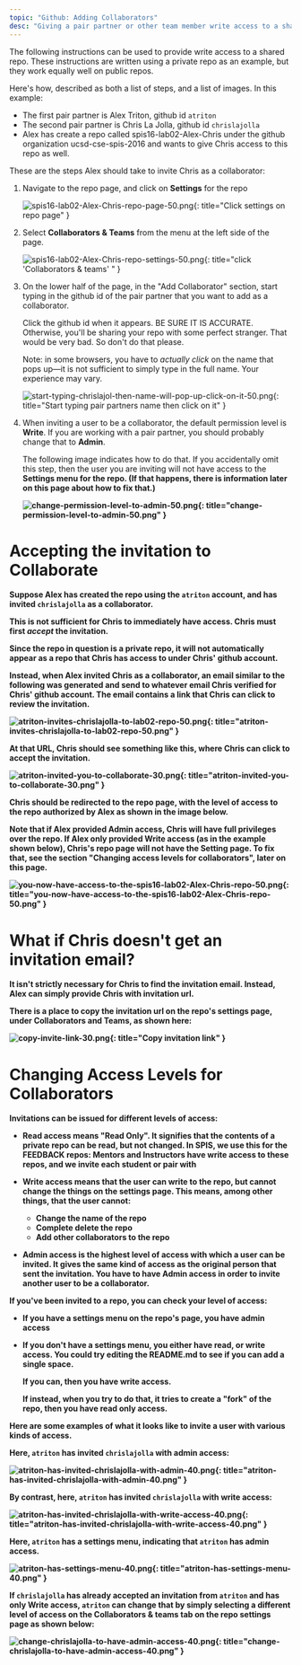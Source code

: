 ```yaml
---
topic: "Github: Adding Collaborators"
desc: "Giving a pair partner or other team member write access to a shared repo"
---
```


The following instructions can be used to provide write access to a shared repo.  These instructions are
written using  a private repo as an example, but they work equally well on public repos.

Here's how, described as both a list of steps, and a list of images.  In this example:

* The first pair partner is Alex Triton, github id `atriton`
* The second pair partner is Chris La Jolla, github id `chrislajolla`
* Alex has create a repo called spis16-lab02-Alex-Chris under the github organization ucsd-cse-spis-2016 and wants to give Chris access to this repo as well.

These are the steps Alex should take to invite Chris as a collaborator:

1. Navigate to the repo page, and click on <b>Settings</b> for the repo

    ![spis16-lab02-Alex-Chris-repo-page-50.png](spis16-lab02-Alex-Chris-repo-page-click-Settings-50.png){: title="Click settings on repo page" }

1. Select <b>Collaborators &amp; Teams</b> from the menu at the left side of the page.

    ![spis16-lab02-Alex-Chris-repo-settings-50.png](spis16-lab02-Alex-Chris-repo-settings-click-collaborators-50.png){: title="click 'Collaborators &amp; teams' " }

1. On the lower half of the page, in the "Add Collaborator" section, start typing in the github id
    of the pair partner that you want to add as a collaborator.

    Click the github id when it appears.  BE SURE IT IS ACCURATE.    Otherwise, you'll be sharing your repo with
    some perfect stranger.  That would be very bad.  So don't do that please.

    Note: in some browsers, you have to *actually click* on the name that pops up&mdash;it is not
    sufficient to simply type in the full name.  Your experience may vary.

    ![start-typing-chrislajol-then-name-will-pop-up-click-on-it-50.png](start-typing-chrislajol-then-name-will-pop-up-click-on-it-50.png){: title="Start typing pair partners name then click on it" }


1.  When inviting a user to be a collaborator, the default permission
    level is <b>Write</b>.  If you are working with a pair partner,
    you should probably change that to <b>Admin</b>.  

    The following
    image indicates how to do that.  If you accidentally omit this
    step, then the user you are inviting will not have access to the
    <b>Settings<b> menu for the repo.  (If that happens, there is
    information later on this page about how to fix that.)

    ![change-permission-level-to-admin-50.png](change-permission-level-to-admin-50.png){: title="change-permission-level-to-admin-50.png" }


# Accepting the invitation to Collaborate

Suppose Alex has created the repo using the `atriton` account, and has invited `chrislajolla` as a collaborator.

This is not sufficient for Chris to immediately have access.   Chris must first *accept* the invitation.

Since the repo in question is a private repo, it will not automatically appear as a repo
that Chris has access to under Chris' github account.

Instead, when Alex invited Chris as a collaborator, an email similar to the following 
was generated and send to whatever email Chris verified for Chris' github account.
The email contains a link that Chris can click to review the invitation. 

![atriton-invites-chrislajolla-to-lab02-repo-50.png](atriton-invites-chrislajolla-to-lab02-repo-50.png){: title="atriton-invites-chrislajolla-to-lab02-repo-50.png" }

At that URL, Chris should see something like this, where Chris can click to accept the invitation.

![atriton-invited-you-to-collaborate-30.png](atriton-invited-you-to-collaborate-30.png){: title="atriton-invited-you-to-collaborate-30.png" }

Chris should be redirected to the repo page, with the level of access to the repo authorized
by Alex as shown in the image below.

Note that if Alex provided <b>Admin</b> access, Chris will have full privileges over
the repo.  If Alex only provided <b>Write</b> access (as in the example shown below), Chris's
repo page will not have the <b>Setting</b> page.    To fix that, see the section "Changing access levels for collaborators", later on this page.

![you-now-have-access-to-the-spis16-lab02-Alex-Chris-repo-50.png](you-now-have-access-to-the-spis16-lab02-Alex-Chris-repo-50.png){: title="you-now-have-access-to-the-spis16-lab02-Alex-Chris-repo-50.png" }

# What if Chris doesn't get an invitation email?

It isn't strictly necessary for Chris to find the invitation email.
Instead, Alex can simply provide Chris with invitation url.

There is a place to copy the invitation url on the repo's settings page, 
under <b>Collaborators and Teams<b>, as shown here:

![copy-invite-link-30.png](copy-invite-link-30.png){: title="Copy invitation link" }

# Changing Access Levels for Collaborators

Invitations can be issued for different levels of access:

* <b>Read</b> access means "Read Only".  It signifies that the contents of a private repo can be read, but not changed.
   In SPIS, we use this for the FEEDBACK repos: Mentors and Instructors have write
   access to these repos, and we invite each student or pair with 

* <b>Write</b> access means that the user can write to the repo, but cannot change the 
   things on the settings page.  This means, among other things, that the user cannot:
    * Change the name of the repo
    * Complete delete the repo
    * Add other collaborators to the repo

* <b>Admin</b> access is the highest level of access with which a user can be invited.
    It gives the same kind of access as the original person that sent the invitation.
    You have to have Admin access in order to invite another user to be a collaborator.

If you've been invited to a repo, you can check your level of access:

* If you have a settings menu on the repo's page, you have admin access
* If you don't have a settings menu, you either have read, or write access.  You could try
    editing the README.md to see if you can add a single space.  

    If you can, then
    you have write access.  

    If instead, when you try to do that, it tries to create a 
    "fork" of the repo, then you have read only access.    

Here are some examples of what it looks like to invite a user with various kinds of access.

Here, `atriton` has invited `chrislajolla` with admin access:

![atriton-has-invited-chrislajolla-with-admin-40.png](atriton-has-invited-chrislajolla-with-admin-40.png){: title="atriton-has-invited-chrislajolla-with-admin-40.png" }

By contrast, here, `atriton` has invited `chrislajolla` with write access:

![atriton-has-invited-chrislajolla-with-write-access-40.png](atriton-has-invited-chrislajolla-with-write-access-40.png){: title="atriton-has-invited-chrislajolla-with-write-access-40.png" }

Here, `atriton` has a settings menu, indicating that `atriton` has admin access.

![atriton-has-settings-menu-40.png](atriton-has-settings-menu-40.png){: title="atriton-has-settings-menu-40.png" }

If `chrislajolla` has already accepted an invitation from `atriton` and has only <b>Write</b> access, `atriton` can change that by simply selecting a different level of access on the <b>Collaborators &amp; teams</b> tab on the repo settings page as shown below:

![change-chrislajolla-to-have-admin-access-40.png](change-chrislajolla-to-have-admin-access-40.png){: title="change-chrislajolla-to-have-admin-access-40.png" }







